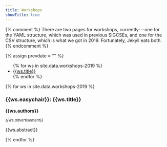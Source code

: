```yaml
---
title: Workshops
showTitle: true
---
```


{% comment %}
There are two pages for workshops, currently---one for the YAML structure, 
which was used in previous SIGCSEs, and one for the CSV structure, which
is what we got in 2019. Fortunately, Jekyll eats both.
{% endcomment %}

{% assign prevdate = "" %}

<ul>
{% for ws in site.data.workshops-2019 %}
<li><a href="#{{ws.title}}">{{ws.title}}</a></li>
{% endfor %}
</ul>

{% for ws in site.data.workshops-2019 %}

<h3 id="{{ws.title}}"> {{ws.easychair}}: {{ws.title}}</h3>

<p><b>{{ws.authors}}</b></p>
<p><em><small>{{ws.advertisement}}</small></em></p>

<p>{{ws.abstract}}</p>

{% endfor %}
